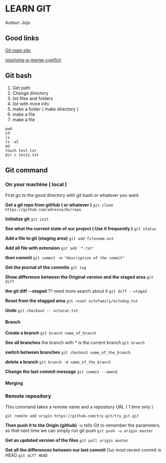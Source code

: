 # LEARN GIT


Auteur: Jojo

## Good links

[Git main site](https://git-scm.com/)

[resolving-a-merge-conflict](https://help.github.com/articles/resolving-a-merge-conflict-using-the-command-line/])

## Git bash

1. Get path
2. Change directory
3. list files and folders
4. list with more info
5. make a folder ( make directory )
6. make a file
7. make a file

```
pwd
cd
ls
ls -al
md
touch test.txt
dir > test2.txt
```

## Git command

### On your machine ( local )

First go to the good directory with git bash or whatever you want

**Get a git repo from gitHub ( or whatever )**
`git clone https://github.com/adresse/du/repo`

**Initialize git**
`git init`

**See what the current state of our project ( Use it frequently )**
`git status`

**Add a file to git (staging area)**
`git add filename.ext`

**Add all file with extension**
`git add '*.txt'`

**then commit**
`git commit -m "description of the commit"`

**Get the journal of the commits**
`git log`

**Show difference between the Original version and the staged area**
`git diff`

**the git diff --staged**
?? need more search about it
`git diff --staged`

**Reset from the stagged area**
`git reset octofamily/octodog.txt`

**Undo**
`git checkout -- octocat.txt`

#### Branch
**Create a branch**
`git branch name_of_branch`

**See all branches**
the branch with * is the current branch
`git branch`

**switch between branches**
`git checkout name_of_the_branch`

**delete a branch**
`git branch -d name_of_the_branch`


**Change the last commit message**
`git commit --amend`


#### Merging





### Remote repository

This command takes a remote name and a repository URL ( 1 time only )

`git remote add origin https://github.com/try-git/try_git.git`

**Then push it to the Origin (github)**
-u tells Git to remember the parameters, so that next time we can simply run git push 
`git push -u origin master`

**Get an updated version of the files**
`git pull origin master`

**Get all the differences between our last commit**
Our most recent commit is HEAD
`git diff HEAD`

